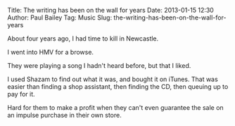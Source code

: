 Title: The writing has been on the wall for years
Date: 2013-01-15 12:30
Author: Paul Bailey
Tag: Music
Slug: the-writing-has-been-on-the-wall-for-years

About four years ago, I had time to kill in Newcastle.

I went into HMV for a browse.

They were playing a song I hadn't heard before, but that I liked.

I used Shazam to find out what it was, and bought it on iTunes. That was
easier than finding a shop assistant, then finding the CD, then queuing
up to pay for it.

Hard for them to make a profit when they can't even guarantee the sale
on an impulse purchase in their own store.
